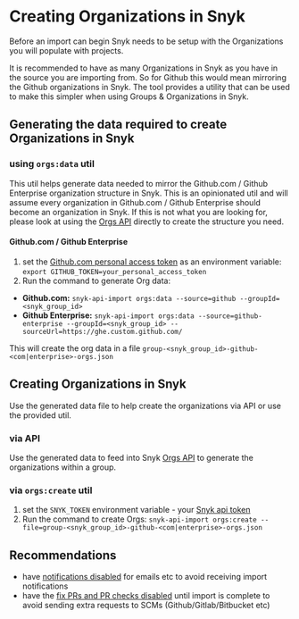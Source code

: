 # Creating Organizations in Snyk

Before an import can begin Snyk needs to be setup with the Organizations you will populate with projects.

It is recommended to have as many Organizations in Snyk as you have in the source you are importing from. So for Github this would mean mirroring the Github organizations in Snyk. The tool provides a utility that can be used to make this simpler when using Groups & Organizations in Snyk.

## Generating the data required to create Organizations in Snyk

### using `orgs:data` util
This util helps generate data needed to mirror the Github.com / Github Enterprise organization structure in Snyk.
This is an opinionated util and will assume every organization in Github.com / Github Enterprise should become an organization in Snyk. If this is not what you are looking for, please look at using the [Orgs API](https://snyk.docs.apiary.io/#reference/groups/organizations-in-a-group/create-a-new-organization-in-a-group) directly to create the structure you need.

#### Github.com / Github Enterprise
1. set the [Github.com personal access token](https://docs.github.com/en/free-pro-team@latest/github/authenticating-to-github/creating-a-personal-access-token) as an environment variable: `export GITHUB_TOKEN=your_personal_access_token`
2. Run the command to generate Org data:
 - **Github.com:** `snyk-api-import orgs:data --source=github --groupId=<snyk_group_id>`
 - **Github Enterprise:** `snyk-api-import orgs:data --source=github-enterprise --groupId=<snyk_group_id> -- sourceUrl=https://ghe.custom.github.com/`

This will create the org data in a file `group-<snyk_group_id>-github-<com|enterprise>-orgs.json`

## Creating Organizations in Snyk
Use the generated data file to help create the organizations via API or use the provided util.
### via API
Use the generated data to feed into Snyk [Orgs API](https://snyk.docs.apiary.io/#reference/groups/organizations-in-a-group/create-a-new-organization-in-a-group) to generate the organizations within a group.

### via `orgs:create` util
1. set the `SNYK_TOKEN` environment variable - your [Snyk api token](https://app.snyk.io/account)
2. Run the command to create Orgs:
`snyk-api-import orgs:create --file=group-<snyk_group_id>-github-<com|enterprise>-orgs.json`


## Recommendations
- have [notifications disabled](https://snyk.docs.apiary.io/#reference/organizations/notification-settings/set-notification-settings) for emails etc to avoid receiving import notifications
- have the [fix PRs and PR checks disabled](https://snyk.docs.apiary.io/#reference/integrations/integration-settings/update) until import is complete to avoid sending extra requests to SCMs (Github/Gitlab/Bitbucket etc)
